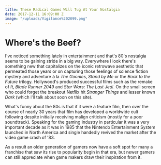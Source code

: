 ```yaml
---
title: These Radical Games Will Tug At Your Nostalgia
date: 2017-12-11 16:09:00 Z
image: "/uploads/Vigilance%202099.png"
---
```


# Where's the Beef? 

I've noticed something lately in entertainment and that's 80's nostalgia seems to be gaining stride in a big way. Everywhere I look there's something new that capitalizes on the iconic retrowave aesthetic that permeated those years or on capturing those feelings of science fiction mystery and adventure à la *The Goonies*, *Stand by Me* or the *Back to the Future* trilogy. Hollywood's produced successful films such as the remake of *It*, *Blade Runner 2049* and *Star Wars: The Last Jedi*. On the small screen who could forget the breakout Netflix hit *Stranger Things* and lesser known *Dark* (which I'll talk about soon on this site). 

What's funny about the 80s is that if it were a feature film, then over the course of nearly 30 years that film has developed a worldwide cult following despite initially receiving malign criticism (mostly for a poor soundtrack). Speaking for the gaming industry in particular it was a very important decade as it was in 1985 that the Nintendo Entertainment System launched in North America and single handedly revived the market after the video game crash of '83.  

As a result an older generation of gamers now have a soft spot for many a franchise that saw its rise to popularity begin in that era, but newer gamers can still appreciate when game makers draw their inspiration from it. 
